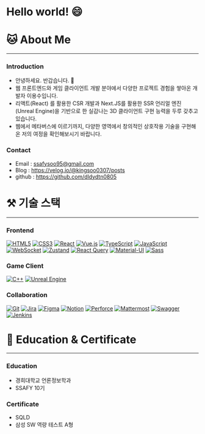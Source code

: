 

# Hello world! 😄

# 🐱 About Me

---

### Introduction
- 안녕하세요. 반갑습니다. 🙉
- 웹 프론트엔드와 게임 클라이언트 개발 분야에서 다양한 프로젝트 경험을 쌓아온 개발자 이용수입니다.
- 리액트(React) 를 활용한 CSR 개발과 Next.JS를 활용한 SSR 언리얼 엔진(Unreal Engine)을 기반으로 한 실감나는 3D 클라이언트 구현 능력을 두루 갖추고 있습니다.
- 웹에서 메타버스에 이르기까지, 다양한 영역에서 창의적인 상호작용 기술을 구현해온 저의 여정을 확인해보시기 바랍니다.

### Contact

- Email : ssafysoo95@gmail.com
- Blog : https://velog.io/@kingsoo0307/posts
- github : https://github.com/dldydtn0805

# ⚒️ 기술 스택

---

### Frontend
[![HTML5](https://img.shields.io/badge/HTML5-E34F26?style=for-the-badge&logo=html5&logoColor=white)](https://html.spec.whatwg.org/)
[![CSS3](https://img.shields.io/badge/CSS3-1572B6?style=for-the-badge&logo=css3&logoColor=white)](https://www.w3.org/Style/CSS/)
[![React](https://img.shields.io/badge/React-61DAFB?style=for-the-badge&logo=react&logoColor=black)](https://reactjs.org/)
[![Vue.js](https://img.shields.io/badge/Vue.js-4FC08D?style=for-the-badge&logo=vue.js&logoColor=white)](https://vuejs.org/)
[![TypeScript](https://img.shields.io/badge/TypeScript-3178C6?style=for-the-badge&logo=typescript&logoColor=white)](https://www.typescriptlang.org/)
[![JavaScript](https://img.shields.io/badge/JavaScript-F7DF1E?style=for-the-badge&logo=javascript&logoColor=black)](https://developer.mozilla.org/en-US/docs/Web/JavaScript)
[![WebSocket](https://img.shields.io/badge/WebSocket-5FA9E9?style=for-the-badge&logo=websocket&logoColor=white)](https://developer.mozilla.org/en-US/docs/Web/API/WebSockets_API)
[![Zustand](https://img.shields.io/badge/Zustand-3CACAE?style=for-the-badge&logo=zustand&logoColor=white)](https://github.com/pmndrs/zustand)
[![React Query](https://img.shields.io/badge/ReactQuery-FF4154?style=for-the-badge&logo=reactquery&logoColor=white)](https://react-query.tanstack.com/)
[![Material-UI](https://img.shields.io/badge/Mui-0081CB?style=for-the-badge&logo=mui&logoColor=white)](https://mui.com/)
[![Sass](https://img.shields.io/badge/Sass-CC6699?style=for-the-badge&logo=sass&logoColor=white)](https://sass-lang.com/)

### Game Client
[![C++](https://img.shields.io/badge/C++-00599C?style=for-the-badge&logo=cplusplus&logoColor=white)](https://isocpp.org/)
[![Unreal Engine](https://img.shields.io/badge/Unreal%20Engine%204-313131?style=for-the-badge&logo=unrealengine&logoColor=white)](https://www.unrealengine.com/)

### Collaboration
[![Git](https://img.shields.io/badge/Git-F05032?style=for-the-badge&logo=git&logoColor=white)](https://git-scm.com/)
[![Jira](https://img.shields.io/badge/JIRA-0052CC?style=for-the-badge&logo=jira&logoColor=white)](https://www.atlassian.com/software/jira)
[![Figma](https://img.shields.io/badge/Figma-F24E1E?style=for-the-badge&logo=figma&logoColor=white)](https://www.figma.com/)
[![Notion](https://img.shields.io/badge/Notion-000000?style=for-the-badge&logo=notion&logoColor=white)](https://www.notion.so/)
[![Perforce](https://img.shields.io/badge/Perforce-808080?style=for-the-badge&logo=perforce&logoColor=white)](https://www.perforce.com/)
[![Mattermost](https://img.shields.io/badge/MatterMost-0072C6?style=for-the-badge&logo=mattermost&logoColor=white)](https://mattermost.com/)
[![Swagger](https://img.shields.io/badge/Swagger-85EA2D?style=for-the-badge&logo=swagger&logoColor=white)](https://swagger.io/)
[![Jenkins](https://img.shields.io/badge/Jenkins-D24939?style=for-the-badge&logo=jenkins&logoColor=white)](https://www.jenkins.io/)


# 👔 Education & Certificate

---

### Education

- 경희대학교 언론정보학과
- SSAFY 10기

### Certificate

- SQLD
- 삼성 SW 역량 테스트 A형
